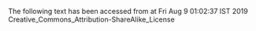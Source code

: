The following text has been accessed from at Fri Aug 9 01:02:37 IST 2019
Creative_Commons_Attribution-ShareAlike_License

